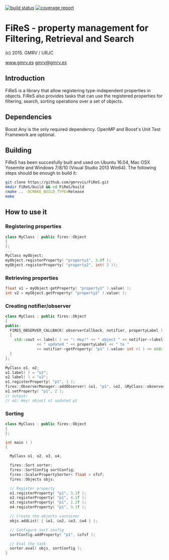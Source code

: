 [![build status](https://gitlab.gmrv.es/retrieval/FiReS/badges/master/build.svg)](https://gitlab.gmrv.es/retrieval/FiReS/commits/master)
[![coverage report](https://gitlab.gmrv.es/retrieval/FiReS/badges/master/coverage.svg)](https://gitlab.gmrv.es/retrieval/FiReS/commits/master)

# FiReS - property management for Filtering, Retrieval and Search
(c) 2015. GMRV / URJC

www.gmrv.es
gmrv@gmrv.es

## Introduction

FiReS is a library that allow registering type-independent properties in
objects. FiReS also provides tasks that can use the registered properties for
filtering, search, sorting operations over a set of objects.

## Dependencies

Boost.Any is the only required dependency. OpenMP and Boost's Unit
Test Framework are optional.

## Building

FiReS has been succesfully built and used on Ubuntu 16.04, Mac OSX
Yosemite and Windows 7/8/10 (Visual Studio 2013 Win64). The following steps
should be enough to build it:

```bash
git clone https://github.com/gmrvvis/FiReS.git
mkdir FiReS/build && cd FiReS/build
cmake .. -DCMAKE_BUILD_TYPE=Release
make
```

## How to use it

### Registering properties
```c++
class MyClass : public fires::Object
{
};
...
MyClass myObject;
myObject.registerProperty( "property1", 3.0f );
myObject.registerProperty( "property2", int( 2 ));
```

### Retrieving properties
```c++
float v1 = myObject.getProperty( "property1" ).value( );
int v2 = myObject.getProperty( "property2" ).value( );
```

### Creating notifier/observer
```c++
class MyClass : public fires::Object
{
public:
  FIRES_OBSERVER_CALLBACK( observerCallback, notifier, propertyLabel )
  {
    std::cout << label( ) << ": Hey!" << " object " << notifier->label( )
              << " updated " << propertyLabel << " to "
              << notifier->getProperty( "p1" ).value< int >( ) << std::endl;
  }
};
...
MyClass o1, o2;
o1.label( ) = "o1";
o2.label( ) = "o2";
o1.registerProperty( "p1", 1 );
fires::ObserverManager::addObserver( &o1, "p1", &o2, &MyClass::observerCallback );
o1.setProperty( "p1", 2 );
// output:
// o2: Hey! object o1 updated p1
```

### Sorting
```c++
class MyClass : public fires::Object
{
};

int main ( )
{

  MyClass o1, o2, o3, o4;

  fires::Sort sorter;
  fires::SortConfig sortConfig;
  fires::ScalarPropertySorter< float > sfsf;
  fires::Objects objs;

  // Register property
  o1.registerProperty( "p1", 3.1f );
  o2.registerProperty( "p1", 4.1f );
  o3.registerProperty( "p1", 1.2f );
  o4.registerProperty( "p1", 3.1f );

  // Create the objects container
  objs.addList( { &o1, &o2, &o3, &o4 } );

  // Configure sort config
  sortConfig.addProperty( "p1", &sfsf );

  // Eval the task
  sorter.eval( objs, sortConfig );
}
```
